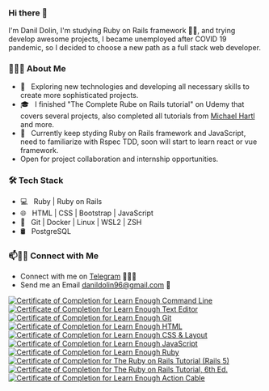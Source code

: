### Hi there 👋

I'm Danil Dolin, I'm studying Ruby on Rails framework 👨‍💻, and trying develop awesome projects, I became unemployed after COVID 19 pandemic, so I decided to
choose a new path as a full stack web developer.
<!--
**onlyArsh/onlyArsh** is a ✨ _special_ ✨ repository because its `README.md` (this file) appears on your GitHub profile.
Here are some ideas to get you started:

- 🔭 I’m currently working on ...
- 🌱 I’m currently learning ...
- 👯 I’m looking to collaborate on ...
- 🤔 I’m looking for help with ...
- 💬 Ask me about ...
- 📫 How to reach me: ...
- 😄 Pronouns: ...
- ⚡ Fun fact: ...
-->

<h3> 👨🏻‍💻 About Me </h3>

- 🤔 &nbsp; Exploring new technologies and developing all necessary skills to create more sophisticated projects.
- 🎓 &nbsp; I finished "The Complete Rube on Rails tutorial" on Udemy that covers several projects, also completed all tutorials from [Michael Hartl](https://www.learnenough.com/) and more.
- 🌱 &nbsp; Currently keep styding Ruby on Rails framework and JavaScript, need to familiarize with Rspec TDD, soon will start to learn react or vue framework.
- Open for project collaboration and internship opportunities. 

<h3>🛠 Tech Stack</h3>

- 💻 &nbsp; Ruby | Ruby on Rails
- 🌐 &nbsp; HTML | CSS | Bootstrap | JavaScript
- 🔧 &nbsp; Git | Docker | Linux | WSL2 | ZSH
- 🛢 &nbsp; PostgreSQL

### 📫🤝🏻 Connect with Me

 - Connect with me on [Telegram](https://t.me/danielddolin) 👨🏻‍💻
 - Send me an Email danildolin96@gmail.com 💌


 <a href="https://www.learnenough.com/certificates/Danil"><img src="https://www.learnenough.com/certificates/Danil/command-line-tutorial.svg" alt="Certificate of Completion for Learn Enough Command Line"></a><a href="https://www.learnenough.com/certificates/Danil"><img src="https://www.learnenough.com/certificates/Danil/text-editor-tutorial.svg" alt="Certificate of Completion for Learn Enough Text Editor"></a><a href="https://www.learnenough.com/certificates/Danil"><img src="https://www.learnenough.com/certificates/Danil/git-tutorial.svg" alt="Certificate of Completion for Learn Enough Git"></a><a href="https://www.learnenough.com/certificates/Danil"><img src="https://www.learnenough.com/certificates/Danil/html-tutorial.svg" alt="Certificate of Completion for Learn Enough HTML"></a><a href="https://www.learnenough.com/certificates/Danil"><img src="https://www.learnenough.com/certificates/Danil/css-and-layout-tutorial.svg" alt="Certificate of Completion for Learn Enough CSS &amp; Layout"></a><a href="https://www.learnenough.com/certificates/Danil"><img src="https://www.learnenough.com/certificates/Danil/javascript-tutorial.svg" alt="Certificate of Completion for Learn Enough JavaScript"></a><a href="https://www.learnenough.com/certificates/Danil"><img src="https://www.learnenough.com/certificates/Danil/ruby-tutorial.svg" alt="Certificate of Completion for Learn Enough Ruby"></a><a href="https://www.learnenough.com/certificates/Danil"><img src="https://www.learnenough.com/certificates/Danil/ruby-on-rails-4th-edition-tutorial.svg" alt="Certificate of Completion for The Ruby on Rails Tutorial (Rails 5)"></a><a href="https://www.learnenough.com/certificates/Danil"><img src="https://www.learnenough.com/certificates/Danil/ruby-on-rails-6th-edition-tutorial.svg" alt="Certificate of Completion for The Ruby on Rails Tutorial, 6th Ed."></a><a href="https://www.learnenough.com/certificates/Danil"><img src="https://www.learnenough.com/certificates/Danil/action-cable-tutorial.svg" alt="Certificate of Completion for Learn Enough Action Cable"></a>
